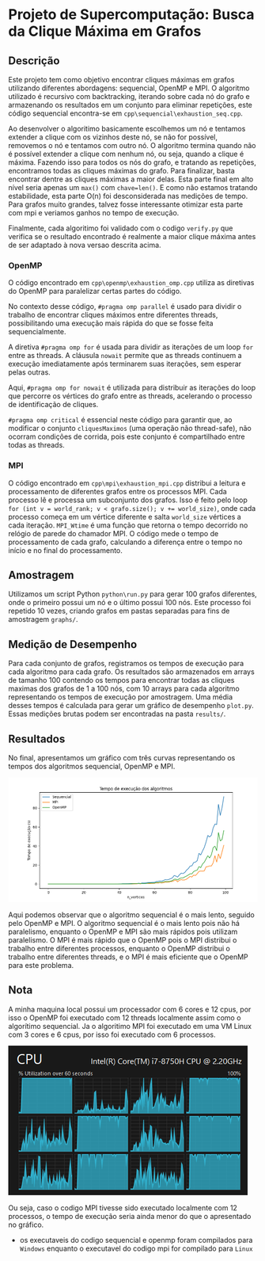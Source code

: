 # Projeto de Supercomputação: Busca da Clique Máxima em Grafos

## Descrição
Este projeto tem como objetivo encontrar cliques máximas em grafos utilizando diferentes abordagens: sequencial, OpenMP e MPI. O algoritmo utilizado é recursivo com backtracking, iterando sobre cada nó do grafo e armazenando os resultados em um conjunto para eliminar repetições, este código sequencial encontra-se em `cpp\sequencial\exhaustion_seq.cpp`. 

Ao desenvolver o algoritimo basicamente escolhemos um nó e tentamos extender a clique com os vizinhos deste nó, se não for possível, removemos o nó e tentamos com outro nó. O algoritmo termina quando não é possível extender a clique com nenhum nó, ou seja, quando a clique é máxima. Fazendo isso para todos os nós do grafo, e tratando as repetições, encontramos todas as cliques máximas do grafo. Para finalizar, basta encontrar dentre as cliques máximas a maior delas. Esta parte final em alto nível seria apenas um `max()` com `chave=len()`. E como não estamos tratando estabilidade, esta parte O(n) foi desconsiderada nas medições de tempo. Para grafos muito grandes, talvez fosse interessante otimizar esta parte com mpi e veriamos ganhos no tempo de execução.

Finalmente, cada algoritimo foi validado com o codigo `verify.py` que verifica se o resultado encontrado é realmente a maior clique máxima antes de ser adaptado à nova versao descrita acima.

### OpenMP

O código encontrado em `cpp\openmp\exhaustion_omp.cpp` utiliza as diretivas do OpenMP para paralelizar certas partes do código.

No contexto desse código, `#pragma omp parallel` é usado para dividir o trabalho de encontrar cliques máximos entre diferentes threads, possibilitando uma execução mais rápida do que se fosse feita sequencialmente.

A diretiva `#pragma omp for` é usada para dividir as iterações de um loop `for` entre as threads. A cláusula `nowait` permite que as threads continuem a execução imediatamente após terminarem suas iterações, sem esperar pelas outras.

Aqui, `#pragma omp for nowait` é utilizada para distribuir as iterações do loop que percorre os vértices do grafo entre as threads, acelerando o processo de identificação de cliques.

`#pragma omp critical` é essencial neste código para garantir que, ao modificar o conjunto `cliquesMaximos` (uma operação não thread-safe), não ocorram condições de corrida, pois este conjunto é compartilhado entre todas as threads.

### MPI

O código encontrado em `cpp\mpi\exhaustion_mpi.cpp` distribui a leitura e processamento de diferentes grafos entre os processos MPI.
Cada processo lê e processa um subconjunto dos grafos. Isso é feito pelo loop `for (int v = world_rank; v < grafo.size(); v += world_size)`, onde cada processo começa em um vértice diferente e salta `world_size` vértices a cada iteração.
`MPI_Wtime` é uma função que retorna o tempo decorrido no relógio de parede do chamador MPI.
O código mede o tempo de processamento de cada grafo, calculando a diferença entre o tempo no início e no final do processamento.


## Amostragem
Utilizamos um script Python `python\run.py` para gerar 100 grafos diferentes, onde o primeiro possui um nó e o último possui 100 nós. Este processo foi repetido 10 vezes, criando grafos em pastas separadas para fins de amostragem `graphs/`.

## Medição de Desempenho
Para cada conjunto de grafos, registramos os tempos de execução para cada algoritmo para cada grafo. Os resultados são armazenados em arrays de tamanho 100 contendo os tempos para encontrar todas as cliques maximas dos grafos de 1 a 100 nós, com 10 arrays para cada algoritmo representando os tempos de execução por amostragem. Uma média desses tempos é calculada para gerar um gráfico de desempenho `plot.py`. Essas medições brutas podem ser encontradas na pasta `results/`.

## Resultados
No final, apresentamos um gráfico com três curvas representando os tempos dos algoritmos sequencial, OpenMP e MPI. 

![grafico](results/execution_times.png)

Aqui podemos observar que o algoritmo sequencial é o mais lento, seguido pelo OpenMP e MPI. O algoritmo sequencial é o mais lento pois não há paralelismo, enquanto o OpenMP e MPI são mais rápidos pois utilizam paralelismo. O MPI é mais rápido que o OpenMP pois o MPI distribui o trabalho entre diferentes processos, enquanto o OpenMP distribui o trabalho entre diferentes threads, e o MPI é mais eficiente que o OpenMP para este problema.

## Nota
A minha maquina local possui um processador com 6 cores e 12 cpus, por isso o OpenMP foi executado com 12 threads localmente assim como o algorítimo sequencial.
Ja o algoritimo MPI foi executado em uma VM Linux com 3 cores e 6 cpus, por isso foi executado com 6 processos.

![cpu](img/6-cpu.png)

Ou seja, caso o codigo MPI tivesse sido executado localmente com 12 processos, o tempo de execução seria ainda menor do que o apresentado no gráfico.
- os executaveis do codigo sequencial e openmp foram compilados para `Windows` enquanto o executavel do codigo mpi for compilado para `Linux`


